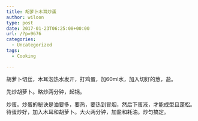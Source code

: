 ```yaml
---
title: 胡萝卜木耳炒蛋
author: wiloon
type: post
date: 2017-01-23T06:25:08+00:00
url: /?p=9676
categories:
  - Uncategorized
tags:
  - Cooking

---
```

胡萝卜切丝，木耳泡热水发开，打鸡蛋，加60ml水，加入切好的葱，盐。
  
先炒胡萝卜。略炒两分钟，起锅。
  
炒蛋。炒蛋的秘诀是油要多，要热，要热到冒烟，然后下蛋液，才能成型且蓬松。待蛋炒好，加入木耳和胡萝卜。大火两分钟，加盐和耗油。炒匀搞定。
